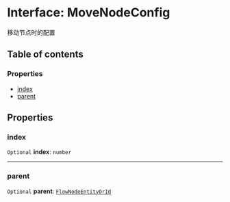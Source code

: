 # Interface: MoveNodeConfig

移动节点时的配置

## Table of contents

### Properties

* [index](/auto-docs/fixed-layout-editor/interfaces/MoveNodeConfig.md#index)
* [parent](/auto-docs/fixed-layout-editor/interfaces/MoveNodeConfig.md#parent)

## Properties

### index

`Optional` **index**: `number`

***

### parent

`Optional` **parent**: [`FlowNodeEntityOrId`](/auto-docs/fixed-layout-editor/types/FlowNodeEntityOrId.md)
